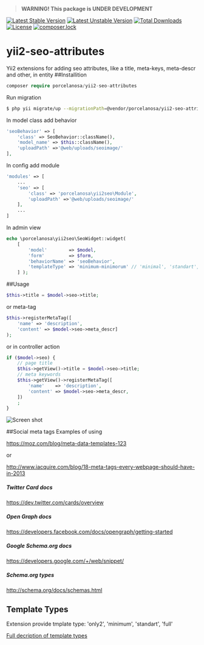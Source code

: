 >**WARNING! This package is UNDER DEVELOPMENT**

[![Latest Stable Version](https://poser.pugx.org/porcelanosa/yii2-seo-attributes/v/stable?format=flat-square)](https://packagist.org/packages/porcelanosa/yii2-seo-attributes)
[![Latest Unstable Version](https://poser.pugx.org/porcelanosa/yii2-seo-attributes/v/unstable?format=flat-square)](https://packagist.org/packages/porcelanosa/yii2-seo-attributes)
[![Total Downloads](https://poser.pugx.org/porcelanosa/yii2-seo-attributes/downloads?format=flat-square)](https://packagist.org/packages/porcelanosa/yii2-seo-attributes)
[![License](https://poser.pugx.org/porcelanosa/yii2-seo-attributes/license?format=flat-square)](https://packagist.org/packages/porcelanosa/yii2-seo-attributes)
[![composer.lock](https://poser.pugx.org/porcelanosa/yii2-seo-attributes/composerlock?format=flat-square)](https://packagist.org/packages/porcelanosa/yii2-seo-attributes)

# yii2-seo-attributes
Yii2 extensions for adding seo attributes, like a  title, meta-keys, meta-descr and other, in entity
##Installition
```php
composer require porcelanosa/yii2-seo-attributes
```
Run migration
```bash
$ php yii migrate/up --migrationPath=@vendor/porcelanosa/yii2-seo-attributes/migrations
```
In model class add behavior 
```php
'seoBehavior' => [
    'class' => SeoBehavior::className(),
    'model_name' => $this::className(),
    'uploadPath' =>'@web/uploads/seoimage/'
],
```
In config add module
```php
'modules' => [
    ...
    'seo' => [
        'class' => 'porcelanosa\yii2seo\Module',
        'uploadPath' =>'@web/uploads/seoimage/'
    ],
    ...
]
```

In admin view
```php
echo \porcelanosa\yii2seo\SeoWidget::widget(
    [
        'model'        => $model,
        'form'         => $form,
        'behaviorName' => 'seoBehavior',
        'templateType' => 'minimum-minimorum' // 'minimal', 'standart', 'full'
    ] );
```
##Usage

```php
$this->title = $model->seo->title;
```

or meta-tag

```php
$this->registerMetaTag([
    'name' => 'description',
    'content' => $model->seo->meta_descr]
);
```

or in controller action 
```php
if ($model->seo) {
    // page title
    $this->getView()->title = $model->seo->title;
    // meta keywords
    $this->getView()->registerMetaTag([
        'name'    => 'description',
        'content' => $model->seo->meta_descr,
    ])
    ;
}
```
![Screen shot](https://d1ro8r1rbfn3jf.cloudfront.net/ms_98568/gDS5xprqnmn1SeTdzsQgNSMkNHVaQ6/Developer%2BTools%2B-%2Bhttp___plex.local_admin_cats_update_1%2B2016-07-17%2B17.51.35.jpg)

##Social meta tags
Examples of using

https://moz.com/blog/meta-data-templates-123

or

http://www.iacquire.com/blog/18-meta-tags-every-webpage-should-have-in-2013

##### Twitter Card docs
https://dev.twitter.com/cards/overview

##### Open Graph docs
https://developers.facebook.com/docs/opengraph/getting-started

##### Google Schema.org docs
https://developers.google.com/+/web/snippet/

##### Schema.org types
http://schema.org/docs/schemas.html

## Template Types

Extension provide tmplate type: 'only2', 'minimum', 'standart', 'full'

[Full decription of template types](template-types.md)
